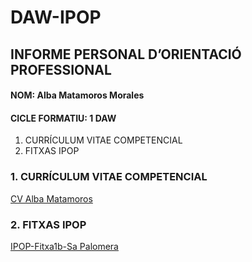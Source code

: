 # DAW-IPOP
## INFORME PERSONAL D’ORIENTACIÓ PROFESSIONAL
#### NOM: Alba Matamoros Morales
#### CICLE FORMATIU: 1 DAW

   1.	CURRÍCULUM VITAE COMPETENCIAL
   2.	FITXAS IPOP

### 1. CURRÍCULUM VITAE COMPETENCIAL

[CV Alba Matamoros](https://drive.google.com/file/d/1_-YgO-vJwgk3O5UF4yb5OxKt--BxKLdL/view?usp=sharing)

### 2. FITXAS IPOP

[IPOP-Fitxa1b-Sa Palomera](https://docs.google.com/document/d/1ygJELxCjH11D8QjdpnCH0SOew70aVojA/edit)

